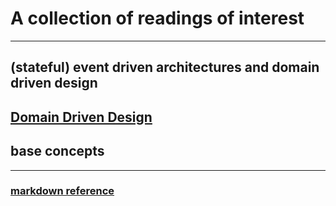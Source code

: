 # A collection of readings of interest
---
## (stateful) event driven architectures and domain driven design


[Domain Driven Design](https://github.com/afjw/papers/blob/main/ddd.md)
---
## base concepts
---
### [markdown reference](https://www.markdownguide.org/cheat-sheet/)
